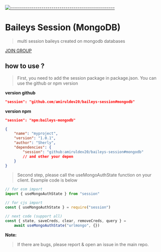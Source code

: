 [![-----------------------------------------------------](https://raw.githubusercontent.com/andreasbm/readme/master/assets/lines/colored.png)](#table-of-contents)
# Baileys Session (MongoDB)
> multi session baileys created on mongodb databases

[JOIN GROUP](https://chat.whatsapp.com/JbzMsezhCwUKdC6dnjwcIz)

## how to use ?
> First, you need to add the session package in package.json. You can use the github or npm version

**version github**
```json
"session": "github.com/amiruldev20/baileys-session#mongodb"
```

**version npm**
```json
"session": "npm:baileys-mongodb"
```

```json
{
    "name": "myproject",
    "version": "1.0.1",
    "author": "Sherly",
    "dependencies": {
        "session": "github:amiruldev20/baileys-session#mongodb"
        // and other your depen
    }
}
```

> Second step, please call the useMongoAuthState function on your client. Example code is below

```javascript
// for esm import
import { useMongoAuthState } from "session"

// for cjs import
const { useMongoAuthState } = require("session")

// next code (support all)
const { state, saveCreds, clear, removeCreds, query } =
    await useMongoAuthState("urlmongo", {})
```

**Note:**
> If there are bugs, please report & open an issue in the main repo.
